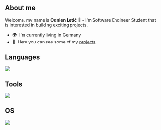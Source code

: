 About me
--------------------------

Welcome, my name is **Ognjen Letić** 👋 - I'm Software Engineer Student that is interested in building exciting projects.

*   🌍  I'm currently living in Germany
*   📂  Here you can see some of my <a target="_blank" rel="noreferrer" href='https://github.com/Vuk77?tab=repositories'>projects</a>.

Languages
--------------------------

<p align="left">
  <a href="https://skillicons.dev/">
    <img src="https://skillicons.dev/icons?i=cs,js,css,html,github,linux" />
  </a>
</p>

Tools
--------------------------

<p align="left">
  <a href="https://skillicons.dev/">
    <img src="https://skillicons.dev/icons?i=github" />
  </a>
</p>

OS
--------------------------

<p align="left">
  <a href="https://skillicons.dev/">
    <img src="https://skillicons.dev/icons?i=linux" />
  </a>
</p>
